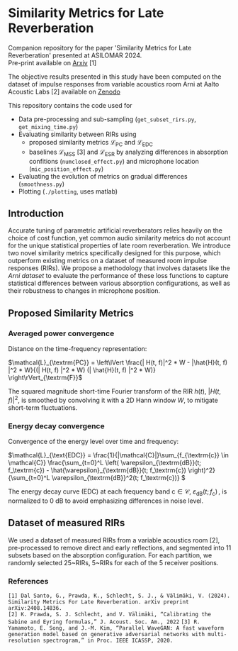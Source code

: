 # Similarity Metrics for Late Reverberation

Companion repository for the paper 'Similarity Metrics for Late Reverberation' presented at ASILOMAR 2024.  
Pre-print available on [Arxiv](https://arxiv.org/abs/2408.14836) [1]

The objective results presented in this study have been computed on the dataset of impulse responses from variable acoustics room Arni at Aalto Acoustic Labs [2] available on [Zenodo](https://zenodo.org/records/6985104)

This repository contains the code used for 
- Data pre-processing and sub-sampling (`get_subset_rirs.py`, `get_mixing_time.py`)
- Evaluating similarity between RIRs using 
  - proposed similarity metrics $`\mathcal{L}_{\textrm{PC}}`$ and $`\mathcal{L}_{\textrm{EDC}}`$ 
  - baselines $`\mathcal{L}_{\textrm{MSS}}`$ [3] and $`\mathcal{L}_{\textrm{ESR}}`$ 
  by analyzing differences in absorption confitions (`numclosed_effect.py`) and microphone location (`mic_position_effect.py`)
- Evaluating the evolution of metrics on gradual differences (`smoothness.py`)
- Plotting (`./plotting`, uses matlab)

## Introduction
Accurate tuning of parametric artificial reverberators relies heavily on the choice of cost function, yet common audio similarity metrics do not account for the unique statistical properties of late room reverberation. We introduce two novel similarity metrics specifically designed for this purpose, which outperform existing metrics on a dataset of measured room impulse responses (RIRs). We propose a methodology that involves datasets like the *Arni dataset* to evaluate the performance of these loss functions to capture statistical differences between various absorption configurations, as well as their robustness to changes in microphone position.

## Proposed Similarity Metrics 

### **Averaged power convergence** 
Distance on the time-frequency representation:

$`\mathcal{L}_{\textrm{PC}} = \left\lVert \frac{| H(t, f)|^2 * W  - |\hat{H}(t, f) |^2 * W}{(| H(t, f) |^2 * W) (| \hat{H}(t, f) |^2 * W)} \right\rVert_{\textrm{F}}`$

The squared magnitude short-time Fourier transform of the RIR $`h(t)`$, $`\lvert H(t, f) \rvert^2`$, is smoothed by convolving it with a 2D Hann window $W$, to mitigate short-term fluctuations.
### **Energy decay convergence**
Convergence of the energy level over time and frequency:

$`\mathcal{L}_{\text{EDC}} = \frac{1}{|\mathcal{C}|}\sum_{f_{\textrm{c}} \in \mathcal{C}} \frac{\sum_{t=0}^L \left( \varepsilon_{\textrm{dB}}(t; f_\textrm{c}) - \hat{\varepsilon}_{\textrm{dB}}(t; f_\textrm{c}) \right)^2}{\sum_{t=0}^L \varepsilon_{\textrm{dB}}^2(t; f_\textrm{c})}
`$

The energy decay curve (EDC) at each frequency band $`\textrm{c} \in \mathcal{C}`$, $`\varepsilon_{\textrm{dB}}(t; f_\textrm{c})\,`$, is normalized to 0 dB to avoid emphasizing differences in noise level. 

## Dataset of measured RIRs  
We used a dataset of measured RIRs from a variable acoustics room [2], pre-processed to remove direct and early reflections, and segmented into 11 subsets based on the absorption configuration. For each partition, we randomly selected 25~RIRs, 5~RIRs for each of the 5 receiver positions.

### References

```[1] Dal Santo, G., Prawda, K., Schlecht, S. J., & Välimäki, V. (2024). Similarity Metrics For Late Reverberation. arXiv preprint arXiv:2408.14836.```  
```[2] K. Prawda, S. J. Schlecht, and V. Välimäki, “Calibrating the Sabine and Eyring formulas,” J. Acoust. Soc. Am., 2022```
```[3] R. Yamamoto, E. Song, and J.-M. Kim, “Parallel WaveGAN: A fast waveform generation model based on generative adversarial networks with multi-resolution spectrogram,” in Proc. IEEE ICASSP, 2020.```

